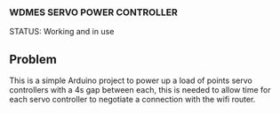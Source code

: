 ### WDMES SERVO POWER CONTROLLER

STATUS: Working and in use

## Problem

This is a simple Arduino project to power up a load of points servo controllers with a 4s gap between each, this is needed to allow time for each servo controller to negotiate a connection with the wifi router.
